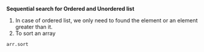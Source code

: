 **Sequential search for Ordered and Unordered list**
1. In case of ordered list, we only need to found  the element or an element greater than it.
2. To sort an array

``` arr.sort ```
